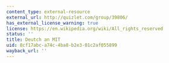 ```yaml
---
content_type: external-resource
external_url: http://quizlet.com/group/39806/
has_external_license_warning: true
license: https://en.wikipedia.org/wiki/All_rights_reserved
status: ''
title: Deutch an MIT
uid: 8cf17abc-a74c-4ba8-b2e3-01c2af055899
wayback_url: ''
---
```

